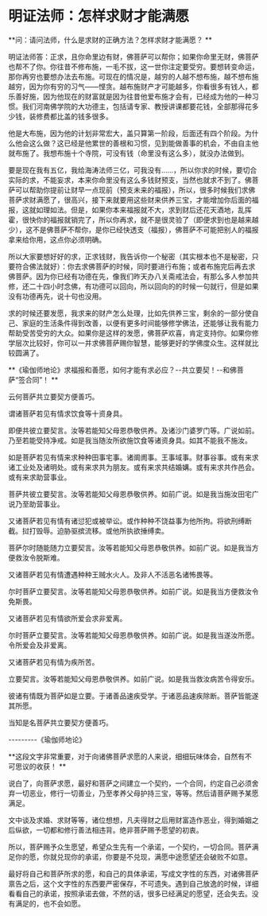 # 明证法师：怎样求财才能满愿



**问：请问法师，什么是求财的正确方法？怎样求财才能满愿？**

明证法师答：正求，且你命里边有财，佛菩萨可以帮你；如果你命里无财，佛菩萨也帮不了你。你往昔不修布施，一毛不拔，这一世你注定要受穷。要想转变命运，那你再穷也要想办法去布施。可现在的情况是，越穷的人越不想布施，越不想布施越穷，因为你有穷的习气——悭贪。越布施财产才可能越多，你看很多有钱人，都乐善好施，因为他现在的财富就是因为往昔他爱布施才会有，已经成为他的一种习惯。我们河南佛学院的大功德主，包括请专家、教授讲课都要花钱，全部那得花多少钱，装修费都比盖的钱多很多。

他是大布施，因为他的计划非常宏大，盖只算第一阶段，后面还有四个阶段。为什么他会这么做？这已经是他累世的善根和习惯，见到能做善事的机会，不由自主他就布施了。我想布施十个寺院，可没有钱（命里没有这么多），就没办法做到。

要是现在我有五亿，我给海涛法师三亿，可我没有……，所以你求的时候，要切合实际的求，不能妄求，本来你命里没有这么多钱财预支，当然也就求不到了。佛菩萨可以帮助你提前让财早一点现前（预支未来的福报），所以，很多时候我们求佛菩萨求财满愿了，很高兴，接下来就要用这些财来供养三宝，才能增加你后面的福报，这就如理如法。但是，如果你本来福报就不大，求到财后还花天酒地，乱挥霍，很快你的福报就销完了，所以你再求，就不是很灵验了（即便求到也是越来越少），这不是佛菩萨不帮你，是你已经快透支（福报），佛菩萨不可能把别人的福报拿来给你用，这点你必须明确。

所以大家要想好好的求，正求钱财，我告诉你一个秘密（其实根本也不是秘密，只要符合佛法就好）：你去求佛菩萨的时候，同时要进行布施；或者布施完后再去求佛菩萨。因为你已经有功德在先，像我们昨天办八关斋戒法会，有那么多人参加共修，还二十四小时念佛，有功德可以回向，所以回向的的时候一句就行，但是如果没有功德再先，说十句也没用。

求的时候还要发愿，我求来的财产怎么处理，比如先供养三宝，剩余的一部分使自己、家庭的生活条件得到改善，以便有更多时间能够修学佛法，还能够让我有能力帮助受苦受穷的大众。如果你是这样的发愿，佛菩萨欢喜，肯定支持你。如果你修学层次比较好，你可以一并求佛菩萨赐你智慧，能够更好的学佛度众生。这样就比较圆满了。 

 

**《瑜伽师地论》求福报和善愿，如何才能有求必应？--共立要契！--和佛菩萨“签合同”！**

云何菩萨共立要契方便善巧。 

谓诸菩萨若见有情求饮食等十资身具。 

即便共彼立要契言。汝等若能知父母恩恭敬供养。及诸沙门婆罗门等。广说如前。乃至若能受持净戒。如是我当随汝所欲施饮食等诸资身具。如其不能我不施汝。 

如是菩萨若见有情来求种种田事宅事。诸阛阓事。王事域事。财事谷事。或有来求诸工业处及诸明处。或有来求共为朋友。或有来求共结婚媾。或有来求共作邑会。或有来求助营事业。 

菩萨共彼立要契言。汝等若能知父母恩恭敬供养。如前广说。如是我当施汝田宅广说乃至助营事业。 

又诸菩萨若见有情有诸愆犯或被举讼。或作种种不饶益事为他所拘。将欲刑缚断截。挝打毁辱。迫胁驱摈流移。或他所执欲捶缚卖。 

菩萨尔时随能随力立要契言。汝等若能知父母恩恭敬供养。如前广说。如是我当方便救汝令脱斯难。 

又诸菩萨若见有情遭遇种种王贼水火人。及非人不活恶名诸怖畏等。 

尔时菩萨立要契言。汝等若能知父母恩恭敬供养。如前广说。如是我当方便救汝令免斯畏。 

又诸菩萨若见有情欲所爱会求非爱离。 

尔时菩萨立要契言。汝等若能知父母恩恭敬供养。如前广说。如是我当遂汝所愿。令所爱会及非爱离。 

又诸菩萨若见有情为疾所苦。 

立要契言。汝等若能知父母恩恭敬供养。如前广说。如是我当救汝病苦令得安乐。 

彼诸有情既为菩萨如是立要。于诸善品速疾受学。于诸恶品速疾除断。菩萨皆能遂其所愿。 

当知是名菩萨共立要契方便善巧。

---------《瑜伽师地论》



**这段文字非常重要，对于向诸佛菩萨求愿的人来说，细细玩味体会，自然有不可思议的收获！ **

说白了，向菩萨求愿，最好和菩萨之间建立一个契约，一个合同，约定自己必须舍弃一切恶业，修行一切善业，乃至孝养父母护持三宝，等等。然后请菩萨赐予某愿满足。 

文中谈及求婚、求财等等，诸位想想，凡夫得财之后用财富造作恶业，得到婚姻之后纵欲，一切都和修行善法相违背。绝非菩萨赐予愿望的初衷。 

所以，菩萨赐予众生愿望，希望众生先有一个承诺，一个契约，一切合同。菩萨满足你的愿，你就兑现你的承诺，你要是不兑现，满愿中途愿望还会破败不如意。 

最好将自己和菩萨所求的愿，和自己的具体承诺，写成文字性的东西，对诸佛菩萨禀告之后，这个文字性的东西要严密保存，不可遗失。遇到自己放逸的时候，详细看看自己的承诺，按照承诺去做，不然的话，很多已经满足的愿望，还会失去。没有满足的，也不会如愿。

